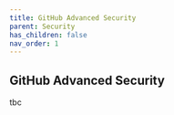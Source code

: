 ```yaml
---
title: GitHub Advanced Security
parent: Security
has_children: false
nav_order: 1
---
```


## GitHub Advanced Security

tbc